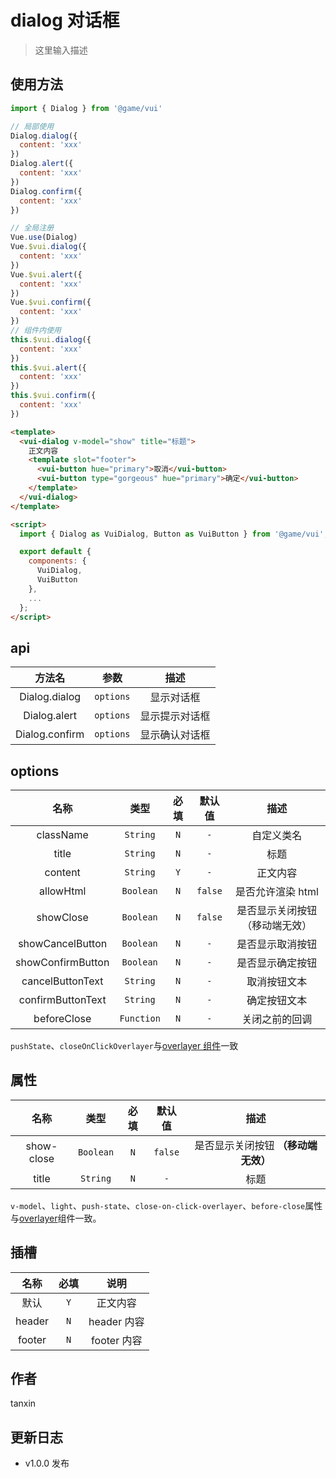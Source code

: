 # dialog 对话框

> 这里输入描述

## 使用方法

```js
import { Dialog } from '@game/vui'

// 局部使用
Dialog.dialog({
  content: 'xxx'
})
Dialog.alert({
  content: 'xxx'
})
Dialog.confirm({
  content: 'xxx'
})

// 全局注册
Vue.use(Dialog)
Vue.$vui.dialog({
  content: 'xxx'
})
Vue.$vui.alert({
  content: 'xxx'
})
Vue.$vui.confirm({
  content: 'xxx'
})
// 组件内使用
this.$vui.dialog({
  content: 'xxx'
})
this.$vui.alert({
  content: 'xxx'
})
this.$vui.confirm({
  content: 'xxx'
})
```

```html
<template>
  <vui-dialog v-model="show" title="标题">
    正文内容
    <template slot="footer">
      <vui-button hue="primary">取消</vui-button>
      <vui-button type="gorgeous" hue="primary">确定</vui-button>
    </template>
  </vui-dialog>
</template>

<script>
  import { Dialog as VuiDialog, Button as VuiButton } from '@game/vui';

  export default {
    components: {
      VuiDialog,
      VuiButton
    },
    ...
  };
</script>
```

## api

|     方法名     |   参数    |      描述      |
| :------------: | :-------: | :------------: |
| Dialog.dialog  | `options` |   显示对话框   |
|  Dialog.alert  | `options` | 显示提示对话框 |
| Dialog.confirm | `options` | 显示确认对话框 |

## options

|       名称        |    类型    | 必填 | 默认值  |              描述              |
| :---------------: | :--------: | :--: | :-----: | :----------------------------: |
|     className     |  `String`  | `N`  |   `-`   |           自定义类名           |
|       title       |  `String`  | `N`  |   `-`   |              标题              |
|      content      |  `String`  | `Y`  |   `-`   |            正文内容            |
|     allowHtml     | `Boolean`  | `N`  | `false` |       是否允许渲染 html        |
|     showClose     | `Boolean`  | `N`  | `false` | 是否显示关闭按钮（移动端无效） |
| showCancelButton  | `Boolean`  | `N`  |   `-`   |        是否显示取消按钮        |
| showConfirmButton | `Boolean`  | `N`  |   `-`   |        是否显示确定按钮        |
| cancelButtonText  |  `String`  | `N`  |   `-`   |          取消按钮文本          |
| confirmButtonText |  `String`  | `N`  |   `-`   |          确定按钮文本          |
|    beforeClose    | `Function` | `N`  |   `-`   |         关闭之前的回调         |

`pushState`、`closeOnClickOverlayer`与[overlayer 组件](../overlayer/README.md)一致

## 属性

|    名称    |   类型    | 必填 | 默认值  |                描述                 |
| :--------: | :-------: | :--: | :-----: | :---------------------------------: |
| show-close | `Boolean` | `N`  | `false` | 是否显示关闭按钮 **（移动端无效）** |
|   title    | `String`  | `N`  |   `-`   |                标题                 |

`v-model`、`light`、`push-state`、`close-on-click-overlayer`、`before-close`属性与[overlayer](../button/README.md)组件一致。

## 插槽

|  名称  | 必填 |    说明     |
| :----: | :--: | :---------: |
|  默认  | `Y`  |  正文内容   |
| header | `N`  | header 内容 |
| footer | `N`  | footer 内容 |

## 作者

tanxin

## 更新日志

- v1.0.0 发布
